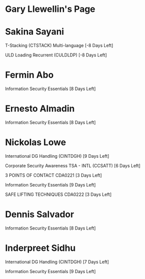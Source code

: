 # Gary Llewellin's Page




# Sakina Sayani


T-Stacking (CTSTACK) Multi-language [-8 Days Left]

ULD Loading Recurrent (CULDLDP) [-8 Days Left]



# Fermin Abo


Information Security Essentials [8 Days Left]



# Ernesto Almadin


Information Security Essentials [8 Days Left]



# Nickolas Lowe


International DG Handling (CINTDGH) [9 Days Left]

Corporate Security Awareness TSA - INTL (CCSATT) [6 Days Left]

3 POINTS OF CONTACT CDA0221 [3 Days Left]

Information Security Essentials [9 Days Left]

SAFE LIFTING TECHNIQUES CDA0222 [3 Days Left]



# Dennis Salvador


Information Security Essentials [8 Days Left]



# Inderpreet Sidhu


International DG Handling (CINTDGH) [7 Days Left]

Information Security Essentials [9 Days Left]




